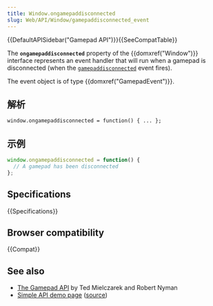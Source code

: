 ```yaml
---
title: Window.ongamepaddisconnected
slug: Web/API/Window/gamepaddisconnected_event
---
```


{{DefaultAPISidebar("Gamepad API")}}{{SeeCompatTable}}

The **`ongamepaddisconnected`** property of the {{domxref("Window")}} interface represents an event handler that will run when a gamepad is disconnected (when the [`gamepaddisconnected`](/zh-CN/docs/Web/API/Window/gamepaddisconnected_event) event fires).

The event object is of type {{domxref("GamepadEvent")}}.

## 解析

```plain
window.ongamepaddisconnected = function() { ... };
```

## 示例

```js
window.ongamepaddisconnected = function() {
  // A gamepad has been disconnected
};
```

## Specifications

{{Specifications}}

## Browser compatibility

{{Compat}}

## See also

- [The Gamepad API](https://hacks.mozilla.org/2013/12/the-gamepad-api/) by Ted Mielczarek and Robert Nyman
- [Simple API demo page](http://luser.github.io/gamepadtest/) ([source](https://github.com/luser/gamepadtest))

